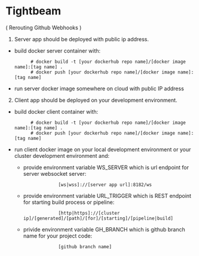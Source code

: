 # Tightbeam
  ( Rerouting Github Webhooks )




1. Server app should be deployed with public ip address.

  - build docker server container with:
  
              # docker build -t [your dockerhub repo name]/[docker image name]:[tag name] .
              # docker push [your dockerhub repo name]/[docker image name]:[tag name]
  
  - run server docker image somewhere on cloud with public IP address

2. Client app should be deployed on your development environment.

  - build docker client container with:

              # docker build -t [your dockerhub repo name]/[docker image name]:[tag name] .
              # docker push [your dockerhub repo name]/[docker image name]:[tag name]
              
  - run client docker image on your local development environment or your cluster development environment and:

       - provide environment variable WS_SERVER which is url endpoint for server websocket server:

                          [ws|wss]://[server app url]:8182/ws
       - provide environment variable URL_TRIGGER which is REST endpoint for starting build process or pipeline:

                          [http|https]://[cluster ip]/[generated]/[path]/[for]/[starting]/[pipeline|build]

       - privide environment variable GH_BRANCH which is github branch name for your project code:

                          [github branch name]

